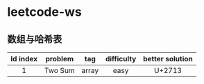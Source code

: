# leetcode-ws

## 数组与哈希表
ld index|problem|tag|difficulty|better solution
:-:|:-:|:-:|:-:|:-:
1|Two Sum|array|easy|U+2713